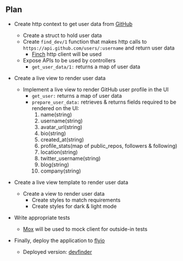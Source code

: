 ## Plan

- Create http context to get user data from [GitHub](https://api.github.com/users/)

  - Create a struct to hold user data
  - Create `find_dev/1` function that makes http calls to `https://api.github.com/users/:username` and return user data
    - [Finch](https://hex.pm/packages/finch) http client will be used
  - Expose APIs to be used by controllers
    - `get_user_data/1:` returns a map of user data

- Create a live view to render user data

  - Implement a live view to render GitHub user profile in the UI
    - `get_user:` returns a map of user data
    - `prepare_user_data:` retrieves & returns fields required to be rendered on the UI:
      1. name(string)
      2. username(string)
      3. avatar_url(string)
      4. bio(string)
      5. created_at(string)
      6. profile_stats(map of public_repos, followers & following)
      7. location(string)
      8. twitter_username(string)
      9. blog(string)
      10. company(string)

- Create a live view template to render user data

  - Create a view to render user data
    - Create styles to match requirements
    - Create styles for dark & light mode

- Write appropriate tests

  - [Mox](https://hex.pm/packages/mox) will be used to mock client for outside-in tests

- Finally, deploy the application to [flyio](https://fly.io)
  - Deployed version: [devfinder](https://devfinder.fly.dev/)
